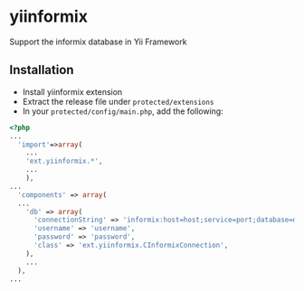 yiinformix
==========

Support the informix database in Yii Framework

## Installation
* Install yiinformix extension
* Extract the release file under `protected/extensions`
* In your `protected/config/main.php`, add the following:

```php
<?php
...
  'import'=>array(
    ...
    'ext.yiinformix.*',
    ...
	),
...
  'components' => array(
  ...
    'db' => array(
      'connectionString' => 'informix:host=host;service=port;database=database;server=server;protocol=onsoctcp',
      'username' => 'username',
      'password' => 'password',
      'class' => 'ext.yiinformix.CInformixConnection',
    ),
    ...
  ),
...
```

